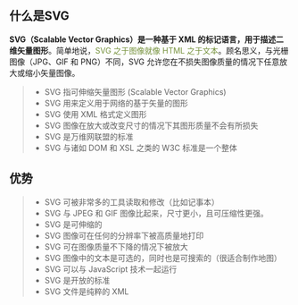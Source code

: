 ## 什么是SVG
**SVG（Scalable Vector Graphics）是一种基于 XML 的标记语言，用于描述二维矢量图形**。简单地说，<font color="#76923c">SVG 之于图像就像 HTML 之于文本</font>。顾名思义，与光栅图像（JPG、GIF 和 PNG）不同，SVG 允许您在不损失图像质量的情况下任意放大或缩小矢量图像。
> -   SVG 指可伸缩矢量图形 (Scalable Vector Graphics)
> -   SVG 用来定义用于网络的基于矢量的图形
> -   SVG 使用 XML 格式定义图形
> -   SVG 图像在放大或改变尺寸的情况下其图形质量不会有所损失
> -   SVG 是万维网联盟的标准
> -   SVG 与诸如 DOM 和 XSL 之类的 W3C 标准是一个整体

## 优势
> -   SVG 可被非常多的工具读取和修改（比如记事本）
> -   SVG 与 JPEG 和 GIF 图像比起来，尺寸更小，且可压缩性更强。
> -   SVG 是可伸缩的
> -   SVG 图像可在任何的分辨率下被高质量地打印
> -   SVG 可在图像质量不下降的情况下被放大
> -   SVG 图像中的文本是可选的，同时也是可搜索的（很适合制作地图）
> -   SVG 可以与 JavaScript 技术一起运行
> -   SVG 是开放的标准
> -   SVG 文件是纯粹的 XML
